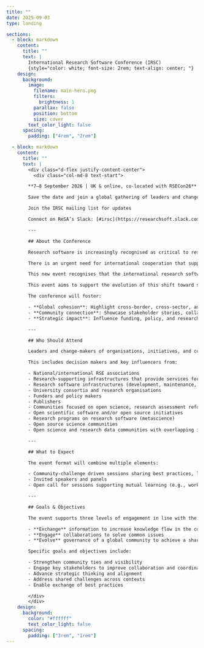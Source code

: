 ```yaml
---
title: ""
date: 2025-09-03
type: landing

sections:
  - block: markdown
    content:
      title: ""
      text: |
        International Research Software Conference (IRSC)
        {style="color: white; font-size: 2rem; text-align: center; "}
    design:
      background:
        image:
          filename: main-hero.png
          filters:
            brightness: 1
          parallax: false
          position: bottom
          size: cover
        text_color_light: false
      spacing:
        padding: ["4rem", "2rem"]

  - block: markdown
    content:
      title: ""
      text: |
        <div class="d-flex justify-content-center">
          <div class="col-md-8 text-start">

        **7–8 September 2026 | UK & online, co-located with RSECon26**

        Save the date and join a global gathering of leaders and change-makers working to advance global shifts toward strategic coordination, long-term sustainability, and high-level collaboration across the research software community.

        Join the IRSC mailing list for updates  

        Connect on ReSA’s Slack: [#irsc](https://researchsoft.slack.com/archives/C09D8QX9E2H)

        ---

        ## About the Conference

        Research software is increasingly recognised as critical to research outcomes. Yet research software, and the people who develop and maintain it, operate with tremendously unstable resources and funding. This instability negatively impacts innovation by slowing research and creating unstable career pathways.  

        There is an urgent need for international cooperation that supports research software to solidify next-generation research and innovation.

        This new event recognises that the international research software community is moving towards aligning global policies and funding, sustaining essential infrastructure, recognizing and equipping its diverse workforce, responsibly integrating AI, improving how software impact is measured, and ensuring interoperability through open, standards-based infrastructure.  

        This event aims to support the evolution of this shift toward strategic coordination, long-term sustainability, and collaboration across boundaries.

        The conference will foster:

        - **Global cohesion**: Highlight cross-border, cross-sector, and cross-discipline collaboration to build new bridges across the global research software landscape  
        - **Community connection**: Showcase stakeholder stories, collaboration highlights, and best practices to connect with peers and unite efforts  
        - **Strategic impact**: Influence funding, policy, and research priorities; and showcase leadership within the research software community and broader movements (e.g. open science, FAIR, research assessment reform, open source)  

        ---

        ## Who Should Attend

        Leaders and change-makers of organisations, initiatives, and communities committed to supporting research software, and those who develop it, as fundamental and vital to research.  

        This includes decision makers and key influencers from:

        - National/international RSE associations  
        - Research-supporting infrastructures that provide services for research software as part of their mission  
        - Research software infrastructures (development, maintenance, sharing, connectivity)  
        - University consortia and research organisations  
        - Funders and policy makers  
        - Publishers  
        - Communities focused on open science, research assessment reform, impact measurement, training, and skills initiatives  
        - Open scientific software and/or open source initiatives  
        - Research programs on research software (metascience)  
        - Open source science communities  
        - Open science and research data communities with overlapping interest in research software (e.g., RDA, CODATA)  

        ---

        ## What to Expect

        The event format will combine multiple elements:

        - Community-challenge driven sessions sharing best practices, led by ReSA Forums and task forces  
        - Invited speakers and panels  
        - Open call for sessions supporting mutual learning (e.g., workshops, case studies) — selected based on clear criteria  

        ---

        ## Goals & Objectives

        The event supports three levels of engagement in line with the [ReSA Strategic Plan 2025–2028](https://doi.org/10.5281/zenodo.15444952):

        - **Exchange** information to increase knowledge flow in the community  
        - **Engage** collaborations to solve common issues  
        - **Evolve** governance of a global community to achieve a shared vision  

        Specific goals and objectives include:

        - Strengthen community ties and visibility  
        - Engage key stakeholders to improve collaboration and coordination  
        - Advance strategic thinking and alignment  
        - Address shared challenges across contexts  
        - Enable exchange of best practices  

        </div>
        </div>
    design:
      background:
        color: "#ffffff"
        text_color_light: false
      spacing:
        padding: ["3rem", "1rem"]
---
```

